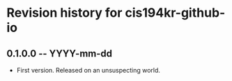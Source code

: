 # Revision history for cis194kr-github-io

## 0.1.0.0 -- YYYY-mm-dd

* First version. Released on an unsuspecting world.
